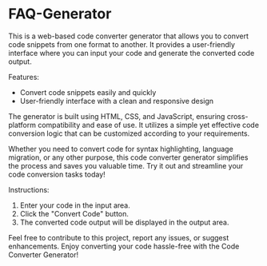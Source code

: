 # FAQ-Generator
This is a web-based code converter generator that allows you to convert code snippets from one format to another. It provides a user-friendly interface where you can input your code and generate the converted code output.


Features:
- Convert code snippets easily and quickly
- User-friendly interface with a clean and responsive design

The generator is built using HTML, CSS, and JavaScript, ensuring cross-platform compatibility and ease of use. It utilizes a simple yet effective code conversion logic that can be customized according to your requirements.

Whether you need to convert code for syntax highlighting, language migration, or any other purpose, this code converter generator simplifies the process and saves you valuable time. Try it out and streamline your code conversion tasks today!

Instructions:
1. Enter your code in the input area.
2. Click the "Convert Code" button.
3. The converted code output will be displayed in the output area.

Feel free to contribute to this project, report any issues, or suggest enhancements. Enjoy converting your code hassle-free with the Code Converter Generator!
